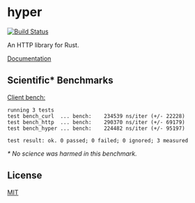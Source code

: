 # hyper

[![Build Status](https://travis-ci.org/seanmonstar/hyper.svg?branch=master)](https://travis-ci.org/seanmonstar/hyper)

An HTTP library for Rust.

[Documentation](http://hyperium.github.io/hyper)

## Scientific* Benchmarks

[Client bench:](./benches/client.rs)

```
running 3 tests
test bench_curl  ... bench:    234539 ns/iter (+/- 22228)
test bench_http  ... bench:    290370 ns/iter (+/- 69179)
test bench_hyper ... bench:    224482 ns/iter (+/- 95197)

test result: ok. 0 passed; 0 failed; 0 ignored; 3 measured
```

_* No science was harmed in this benchmark._

## License

[MIT](./LICENSE)
